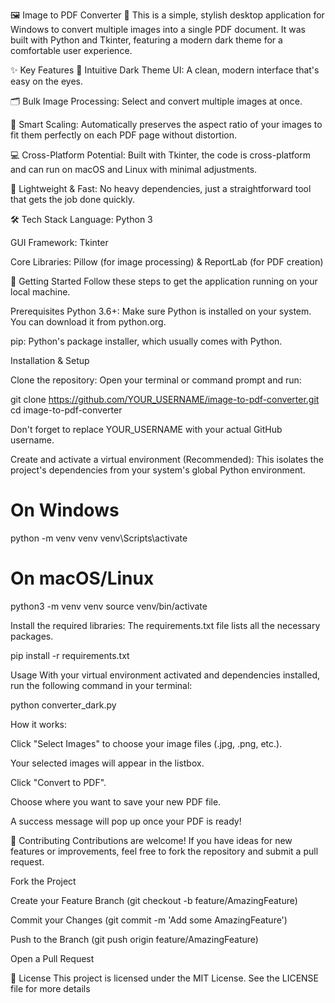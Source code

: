 🖼️ Image to PDF Converter 📄
This is a simple, stylish desktop application for Windows to convert multiple images into a single PDF document. It was built with Python and Tkinter, featuring a modern dark theme for a comfortable user experience.

✨ Key Features
🎨 Intuitive Dark Theme UI: A clean, modern interface that's easy on the eyes.

🗂️ Bulk Image Processing: Select and convert multiple images at once.

📐 Smart Scaling: Automatically preserves the aspect ratio of your images to fit them perfectly on each PDF page without distortion.

💻 Cross-Platform Potential: Built with Tkinter, the code is cross-platform and can run on macOS and Linux with minimal adjustments.

🚀 Lightweight & Fast: No heavy dependencies, just a straightforward tool that gets the job done quickly.

🛠️ Tech Stack
Language: Python 3

GUI Framework: Tkinter

Core Libraries: Pillow (for image processing) & ReportLab (for PDF creation)

🚀 Getting Started
Follow these steps to get the application running on your local machine.

Prerequisites
Python 3.6+: Make sure Python is installed on your system. You can download it from python.org.

pip: Python's package installer, which usually comes with Python.

Installation & Setup

Clone the repository:
Open your terminal or command prompt and run:

git clone https://github.com/YOUR_USERNAME/image-to-pdf-converter.git
cd image-to-pdf-converter

Don't forget to replace YOUR_USERNAME with your actual GitHub username.

Create and activate a virtual environment (Recommended):
This isolates the project's dependencies from your system's global Python environment.

# On Windows
python -m venv venv
venv\Scripts\activate

# On macOS/Linux
python3 -m venv venv
source venv/bin/activate

Install the required libraries:
The requirements.txt file lists all the necessary packages.

pip install -r requirements.txt

Usage
With your virtual environment activated and dependencies installed, run the following command in your terminal:

python converter_dark.py

How it works:

Click "Select Images" to choose your image files (.jpg, .png, etc.).

Your selected images will appear in the listbox.

Click "Convert to PDF".

Choose where you want to save your new PDF file.

A success message will pop up once your PDF is ready!

🤝 Contributing
Contributions are welcome! If you have ideas for new features or improvements, feel free to fork the repository and submit a pull request.

Fork the Project

Create your Feature Branch (git checkout -b feature/AmazingFeature)

Commit your Changes (git commit -m 'Add some AmazingFeature')

Push to the Branch (git push origin feature/AmazingFeature)

Open a Pull Request

📄 License
This project is licensed under the MIT License. See the LICENSE file for more details
